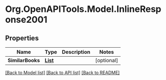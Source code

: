 # Org.OpenAPITools.Model.InlineResponse2001

## Properties

Name | Type | Description | Notes
------------ | ------------- | ------------- | -------------
**SimilarBooks** | [**List<InlineResponse200Books>**](InlineResponse200Books.md) |  | [optional] 

[[Back to Model list]](../README.md#documentation-for-models) [[Back to API list]](../README.md#documentation-for-api-endpoints) [[Back to README]](../README.md)

